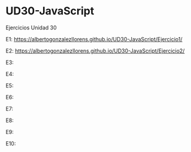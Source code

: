 # UD30-JavaScript
Ejercicios Unidad 30

E1: https://albertogonzalezllorens.github.io/UD30-JavaScript/Ejercicio1/

E2: https://albertogonzalezllorens.github.io/UD30-JavaScript/Ejercicio2/

E3: 

E4: 

E5: 

E6: 

E7: 

E8: 

E9: 

E10: 
